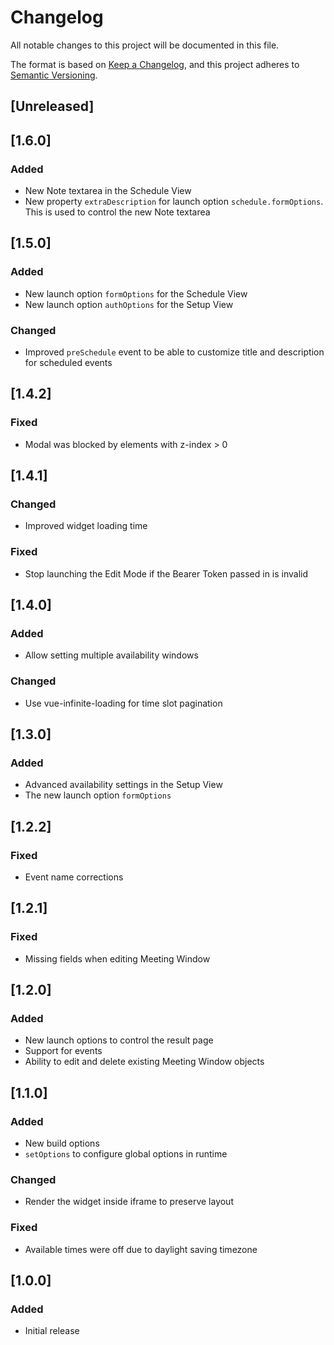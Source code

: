 # Changelog

All notable changes to this project will be documented in this file.

The format is based on [Keep a Changelog](https://keepachangelog.com/en/1.0.0/),
and this project adheres to [Semantic Versioning](https://semver.org/spec/v2.0.0.html).

## [Unreleased]

## [1.6.0]

### Added

- New Note textarea in the Schedule View
- New property `extraDescription` for launch option `schedule.formOptions`.
  This is used to control the new Note textarea

## [1.5.0]

### Added

- New launch option `formOptions` for the Schedule View
- New launch option `authOptions` for the Setup View

### Changed

- Improved `preSchedule` event to be able to customize title and description
  for scheduled events

## [1.4.2]

### Fixed
- Modal was blocked by elements with z-index > 0

## [1.4.1]

### Changed
- Improved widget loading time

### Fixed
- Stop launching the Edit Mode if the Bearer Token passed in is invalid

## [1.4.0]

### Added
- Allow setting multiple availability windows

### Changed
- Use vue-infinite-loading for time slot pagination

## [1.3.0]

### Added
- Advanced availability settings in the Setup View
- The new launch option `formOptions`

## [1.2.2]

### Fixed
- Event name corrections

## [1.2.1]

### Fixed
- Missing fields when editing Meeting Window

## [1.2.0]

### Added
- New launch options to control the result page
- Support for events
- Ability to edit and delete existing Meeting Window objects

## [1.1.0]

### Added
- New build options
- `setOptions` to configure global options in runtime

### Changed
- Render the widget inside iframe to preserve layout

### Fixed
- Available times were off due to daylight saving timezone

## [1.0.0]

### Added
- Initial release
